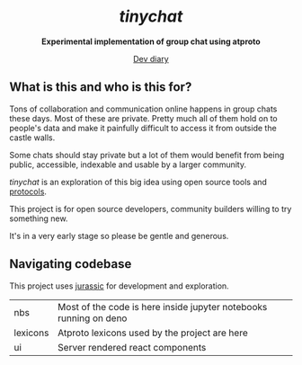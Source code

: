 <div align="center">

# _tinychat_

**Experimental implementation of group chat using atproto**

[Dev diary](https://bsky.app/profile/callmephilip.com)

</div>

## What is this and who is this for?

Tons of collaboration and communication online happens in group chats these days. Most of these are private. Pretty much all of them hold on to people's data and make it painfully difficult to access it from outside the castle walls.

Some chats should stay private but a lot of them would benefit from being public, accessible, indexable and usable by a larger community.

_tinychat_ is an exploration of this big idea using open source tools and [protocols](https://atproto.com/).

This project is for open source developers, community builders willing to try something new.

It's in a very early stage so please be gentle and generous.

## Navigating codebase

This project uses [jurassic](https://github.com/callmephilip/jurassic) for development and exploration.

|          |                                                                   |
| -------- | ----------------------------------------------------------------- |
| nbs      | Most of the code is here inside jupyter notebooks running on deno |
| lexicons | Atproto lexicons used by the project are here                     |
| ui       | Server rendered react components                                  |
